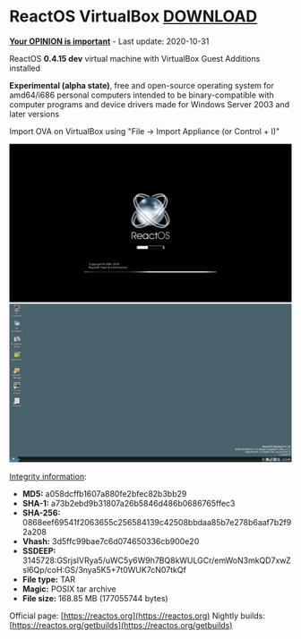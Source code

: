 # ReactOS VirtualBox [DOWNLOAD](https://github.com/Virtual-Machines/ReactOS-VirtualBox/releases/download/latest/ReactOS.ova)

[**Your OPINION is important**](https://github.com/Virtual-Machines/ReactOS-VirtualBox/issues/1) - Last update: 2020-10-31

ReactOS **0.4.15 dev** virtual machine with VirtualBox Guest Additions installed

**Experimental (alpha state)**, free and open-source operating system for amd64/i686 personal computers intended to be binary-compatible with computer programs and device drivers made for Windows Server 2003 and later versions

Import OVA on VirtualBox using "File -> Import Appliance (or Control + I)"

![Boot](https://raw.githubusercontent.com/Virtual-Machines/ReactOS-VirtualBox/master/ReactOSBoot.png)
![Desktop](https://raw.githubusercontent.com/Virtual-Machines/ReactOS-VirtualBox/master/ReactOSDesktop.png)

[Integrity information](https://www.virustotal.com/gui/file/0868eef69541f2063655c256584139c42508bbdaa85b7e278b6aaf7b2f92a208/detection):
- **MD5:**  a058dcffb1607a880fe2bfec82b3bb29
- **SHA-1:**  a73b2ebd9b31807a26b5846d486b0686765ffec3
- **SHA-256:**  0868eef69541f2063655c256584139c42508bbdaa85b7e278b6aaf7b2f92a208
- **Vhash:**  3d5ffc99bae7c6d074650336cb900e20
- **SSDEEP:** 3145728:GSrjsIVRya5/uWC5y6W9h7BQ8kWULGCr/emWoN3mkQD7xwZsl6Qp/coH:GS/3nya5K5+7t0WUK7cN07tkQf
- **File type:**  TAR
- **Magic:**  POSIX tar archive
- **File size:**  168.85 MB (177055744 bytes)

Official page: [https://reactos.org](https://reactos.org)
Nightly builds: [https://reactos.org/getbuilds](https://reactos.org/getbuilds)

